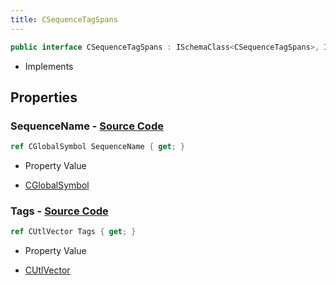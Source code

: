 ```yaml
---
title: CSequenceTagSpans
---
```


```csharp
public interface CSequenceTagSpans : ISchemaClass<CSequenceTagSpans>, ISchemaField, ISchemaClass, INativeHandle
```

- Implements

## Properties

### **SequenceName** - [Source Code](https://github.com/swiftly-solution/swiftlys2/blob/main/managed/src/SwiftlyS2.Generated/Schemas/Interfaces/CSequenceTagSpans.cs#L16)

```csharp
ref CGlobalSymbol SequenceName { get; }
```

- Property Value

- [CGlobalSymbol](/docs/api/shared/natives/cglobalsymbol)

### **Tags** - [Source Code](https://github.com/swiftly-solution/swiftlys2/blob/main/managed/src/SwiftlyS2.Generated/Schemas/Interfaces/CSequenceTagSpans.cs#L19)

```csharp
ref CUtlVector Tags { get; }
```

- Property Value

- [CUtlVector](/docs/api/)

